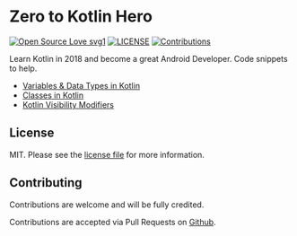 # Zero to Kotlin Hero

[![Open Source Love svg1](https://badges.frapsoft.com/os/v1/open-source.svg?v=103)](https://github.com/AdoraNwodo/zero-to-kotlin-hero/)
[![LICENSE](https://img.shields.io/github/license/AdoraNwodo/zero-to-kotlin-hero.svg)](https://github.com/AdoraNwodo/zero-to-kotlin-hero/blob/master/LICENSE)
[![Contributions](https://img.shields.io/badge/contributions-welcome-orange.svg)](https://github.com/AdoraNwodo/zero-to-kotlin-hero/network/members)

Learn Kotlin in 2018 and become a great Android Developer. Code snippets to help.

 - [Variables & Data Types in Kotlin](https://github.com/AdoraNwodo/zero-to-kotlin-hero/tree/master/01%20-%20Variables%20and%20Data%20Types/src)
 - [Classes in Kotlin](https://github.com/AdoraNwodo/zero-to-kotlin-hero/tree/master/02%20-%20Kotlin%20Classes/src)
 - [Kotlin Visibility Modifiers](https://github.com/AdoraNwodo/zero-to-kotlin-hero/tree/master/03%20-%20Kotlin%20visibility%20modifiers/src)


## License

MIT. Please see the [license file](https://github.com/AdoraNwodo/zero-to-kotlin-hero/blob/master/LICENSE) for more information.



## Contributing

Contributions are welcome and will be fully credited.

Contributions are accepted via Pull Requests on [Github](https://github.com/adoranwodo/zero-to-kotlin-hero).
